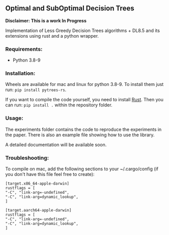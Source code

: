 ## Optimal and SubOptimal Decision Trees

**Disclaimer: This is a work In Progress**

Implementation of Less Greedy Decision Trees algorithms + DL8.5  and its extensions using rust and a python wrapper.


### Requirements:
- Python 3.8-9

### Installation:

Wheels are available for mac and linux for python 3.8-9. To install them just run:
```pip install pytrees-rs```.

If you want to compile the code yourself, you need to install [Rust](https://www.rust-lang.org/tools/install). Then you can run:
```pip install .``` within the repository folder.


### Usage:

The experiments folder contains the code to reproduce the experiments in the paper. There is also an example file showing how to use the library.

A detailed documentation will be available soon.



### Troubleshooting:
To compile on mac, add the following sections to your ~/.cargo/config (if you don't have this file feel free to create):
```
[target.x86_64-apple-darwin]
rustflags = [
"-C", "link-arg=-undefined",
"-C", "link-arg=dynamic_lookup",
]

[target.aarch64-apple-darwin]
rustflags = [
"-C", "link-arg=-undefined",
"-C", "link-arg=dynamic_lookup",
]
```
